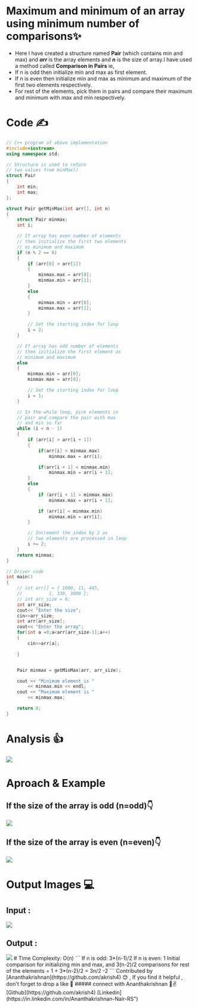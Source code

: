 # Maximum and minimum of an array using minimum number of comparisons✨

- Here I have created a structure named **Pair** (which contains min and max) and  ***arr*** is the array elements  and ***n*** is the size of array.I have used a method called **Comparison in Pairs**  ie,
- If n is odd then initialize min and max as first element. 
- If n is even then initialize min and max as minimum and maximum of the first two elements respectively. 
- For rest of the elements, pick them in pairs and compare their maximum and minimum with max and min respectively. 
# Code ✍
```cpp
// C++ program of above implementation
#include<iostream>
using namespace std;

// Structure is used to return
// two values from minMax()
struct Pair
{
	int min;
	int max;
};

struct Pair getMinMax(int arr[], int n)
{
	struct Pair minmax;
	int i;

	// If array has even number of elements
	// then initialize the first two elements
	// as minimum and maximum
	if (n % 2 == 0)
	{
		if (arr[0] > arr[1])
		{
			minmax.max = arr[0];
			minmax.min = arr[1];
		}
		else
		{
			minmax.min = arr[0];
			minmax.max = arr[1];
		}

		// Set the starting index for loop
		i = 2;
	}

	// If array has odd number of elements
	// then initialize the first element as
	// minimum and maximum
	else
	{
		minmax.min = arr[0];
		minmax.max = arr[0];

		// Set the starting index for loop
		i = 1;
	}

	// In the while loop, pick elements in
	// pair and compare the pair with max
	// and min so far
	while (i < n - 1)
	{
		if (arr[i] > arr[i + 1])
		{
			if(arr[i] > minmax.max)
				minmax.max = arr[i];

			if(arr[i + 1] < minmax.min)
				minmax.min = arr[i + 1];
		}
		else
		{
			if (arr[i + 1] > minmax.max)
				minmax.max = arr[i + 1];

			if (arr[i] < minmax.min)
				minmax.min = arr[i];
		}

		// Increment the index by 2 as
		// two elements are processed in loop
		i += 2;
	}
	return minmax;
}

// Driver code
int main()
{
	// int arr[] = { 1000, 11, 445,
	//			1, 330, 3000 };
	// int arr_size = 6;
	int arr_size;
	cout<< "Enter the size";
	cin>>arr_size;
	int arr[arr_size];
	cout<< "Enter the array";
	for(int a =0;a<arr[arr_size-1];a++)
    {
        cin>>arr[a];

    }


	Pair minmax = getMinMax(arr, arr_size);

	cout << "Minimum element is "
		<< minmax.min << endl;
	cout << "Maximum element is "
		<< minmax.max;

	return 0;
}
```






# Analysis 👍
<img src="https://github.com/akrish4/DSA/blob/main/dsa-cp-2/ARRAYS-Min_%26_Max/image1.PNG" alternate="input">

# Aproach & Example  
## If the size of the array is odd (n=odd)👇
<img src="https://github.com/akrish4/DSA/blob/main/dsa-cp-2/ARRAYS-Min_%26_Max/image2.PNG" alternate="input">

## If the size of the array is even (n=even)👇
<img src="https://github.com/akrish4/DSA/blob/main/dsa-cp-2/ARRAYS-Min_%26_Max/image3.PNG" alternate="input">

# Output Images 💻 
## Input :
<img src="https://github.com/akrish4/DSA/blob/main/dsa-cp-2/ARRAYS-Min_%26_Max/input.PNG" alternate="input">

## Output :
<img src="https://github.com/akrish4/DSA/blob/main/dsa-cp-2/ARRAYS-Min_%26_Max/output.PNG" alternate="input">
# Time Complexity: O(n)
```
    If n is odd:    3*(n-1)/2  
       If n is even:   1 Initial comparison for initializing min and max, 
                           and 3(n-2)/2 comparisons for rest of the elements  
                      =  1 + 3*(n-2)/2 = 3n/2 -2
 ```
Contributed by [Ananthakrishnan](https://github.com/akrish4) 😊 , If you find it helpful , don't forget to drop a like 💖
##### connect with Ananthakrishnan  🧑✌
[Github](https://github.com/akrish4) 
[Linkedin](https://in.linkedin.com/in/Ananthakrishnan-Nair-RS")

